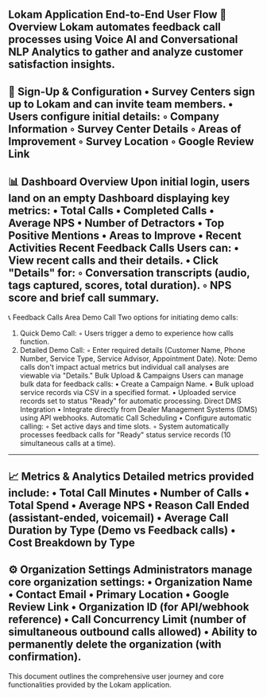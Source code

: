 Lokam Application End-to-End User Flow
🚀 Overview
Lokam automates feedback call processes using Voice AI and Conversational NLP Analytics to gather and analyze customer satisfaction insights.
--------------------------------------------------------------------------------
📝 Sign-Up & Configuration
• Survey Centers sign up to Lokam and can invite team members.
• Users configure initial details:
    ◦ Company Information
    ◦ Survey Center Details
    ◦ Areas of Improvement
    ◦ Survey Location
    ◦ Google Review Link
--------------------------------------------------------------------------------
📊 Dashboard Overview
Upon initial login, users land on an empty Dashboard displaying key metrics:
• Total Calls
• Completed Calls
• Average NPS
• Number of Detractors
• Top Positive Mentions
• Areas to Improve
• Recent Activities
Recent Feedback Calls
Users can:
• View recent calls and their details.
• Click "Details" for:
    ◦ Conversation transcripts (audio, tags captured, scores, total duration).
    ◦ NPS score and brief call summary.
--------------------------------------------------------------------------------
📞 Feedback Calls Area
Demo Call
Two options for initiating demo calls:
1. Quick Demo Call:
    ◦ Users trigger a demo to experience how calls function.
2. Detailed Demo Call:
    ◦ Enter required details (Customer Name, Phone Number, Service Type, Service Advisor, Appointment Date).
Note: Demo calls don't impact actual metrics but individual call analyses are viewable via "Details."
Bulk Upload & Campaigns
Users can manage bulk data for feedback calls:
• Create a Campaign Name.
• Bulk upload service records via CSV in a specified format.
• Uploaded service records set to status "Ready" for automatic processing.
Direct DMS Integration
• Integrate directly from Dealer Management Systems (DMS) using API webhooks.
Automatic Call Scheduling
• Configure automatic calling:
    ◦ Set active days and time slots.
    ◦ System automatically processes feedback calls for "Ready" status service records (10 simultaneous calls at a time).
--------------------------------------------------------------------------------
📈 Metrics & Analytics
Detailed metrics provided include:
• Total Call Minutes
• Number of Calls
• Total Spend
• Average NPS
• Reason Call Ended (assistant-ended, voicemail)
• Average Call Duration by Type (Demo vs Feedback calls)
• Cost Breakdown by Type
--------------------------------------------------------------------------------
⚙️ Organization Settings
Administrators manage core organization settings:
• Organization Name
• Contact Email
• Primary Location
• Google Review Link
• Organization ID (for API/webhook reference)
• Call Concurrency Limit (number of simultaneous outbound calls allowed)
• Ability to permanently delete the organization (with confirmation).
--------------------------------------------------------------------------------
This document outlines the comprehensive user journey and core functionalities provided by the Lokam application.